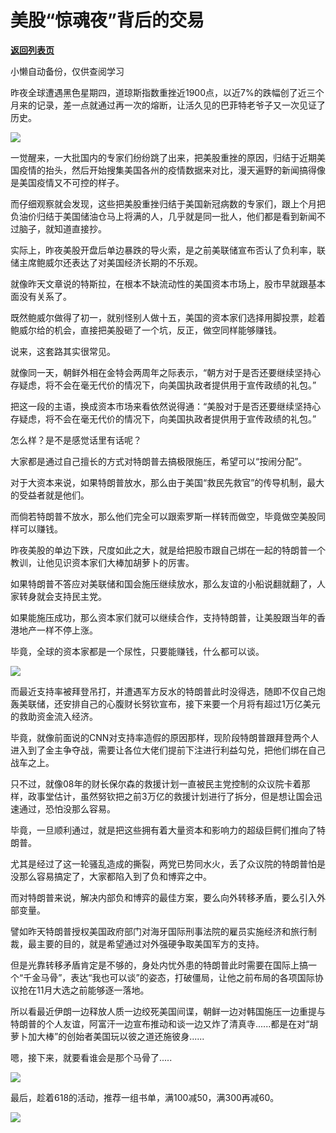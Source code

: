 # 美股“惊魂夜”背后的交易

[**返回列表页**](/gzh/政事堂2019)

小懒自动备份，仅供查阅学习

昨夜全球遭遇黑色星期四，道琼斯指数重挫近1900点，以近7%的跌幅创了近三个月来的记录，差一点就通过再一次的熔断，让活久见的巴菲特老爷子又一次见证了历史。

  

![](https://mmbiz.qpic.cn/mmbiz_png/rxhS23yu8cO31cGicSCicianJonlrI5Yib58KibgyXjveBCXQSBkpYDXjPZuG3GZHLibBibWXevSLVnyZzLnHSXDvXHKQ/640?wx_fmt=png)

  

一觉醒来，一大批国内的专家们纷纷跳了出来，把美股重挫的原因，归结于近期美国疫情的抬头，然后开始搜集美国各州的疫情数据来对比，漫天遍野的新闻搞得像是美国疫情又不可控的样子。

  

而仔细观察就会发现，这些把美股重挫归结于美国新冠病数的专家们，跟上个月把负油价归结于美国储油仓马上将满的人，几乎就是同一批人，他们都是看到新闻不过脑子，就知道直接抄。

  

实际上，昨夜美股开盘后单边暴跌的导火索，是之前美联储宣布否认了负利率，联储主席鲍威尔还表达了对美国经济长期的不乐观。

  

就像昨天文章说的特斯拉，在根本不缺流动性的美国资本市场上，股市早就跟基本面没有关系了。

  

既然鲍威尔做得了初一，就别怪别人做十五，美国的资本家们选择用脚投票，趁着鲍威尔给的机会，直接把美股砸了一个坑，反正，做空同样能够赚钱。

  

说来，这套路其实很常见。  

  

就像同一天，朝鲜外相在金特会两周年之际表示，“朝方对于是否还要继续坚持心存疑虑，将不会在毫无代价的情况下，向美国执政者提供用于宣传政绩的礼包。”

  

把这一段的主语，换成资本市场来看依然说得通：“美股对于是否还要继续坚持心存疑虑，将不会在毫无代价的情况下，向美国执政者提供用于宣传政绩的礼包。”

  

怎么样？是不是感觉话里有话呢？

  

大家都是通过自己擅长的方式对特朗普去搞极限施压，希望可以“按闹分配”。

  

对于大资本来说，如果特朗普放水，那么由于美国“救民先救官”的传导机制，最大的受益者就是他们。

  

而倘若特朗普不放水，那么他们完全可以跟索罗斯一样转而做空，毕竟做空美股同样可以赚钱。

  

昨夜美股的单边下跌，尺度如此之大，就是给把股市跟自己绑在一起的特朗普一个教训，让他见识资本家们大棒加胡萝卜的厉害。

  

如果特朗普不答应对美联储和国会施压继续放水，那么友谊的小船说翻就翻了，人家转身就会支持民主党。

  

如果能施压成功，那么资本家们就可以继续合作，支持特朗普，让美股跟当年的香港地产一样不停上涨。

  

毕竟，全球的资本家都是一个尿性，只要能赚钱，什么都可以谈。

  

![](https://mmbiz.qpic.cn/mmbiz_jpg/rxhS23yu8cO31cGicSCicianJonlrI5Yib58wFugaZYA1cdHZXtKaELzLBLWDkExkekOJyhibuF3ulno1gtNLGIfGHA/640?wx_fmt=jpeg)

  

而最近支持率被拜登吊打，并遭遇军方反水的特朗普此时没得选，随即不仅自己炮轰美联储，还安排自己的心腹财长努钦宣布，接下来要一个月将有超过1万亿美元的救助资金流入经济。

  

毕竟，就像前面说的CNN对支持率造假的原因那样，现阶段特朗普跟拜登两个人进入到了金主争夺战，需要让各位大佬们提前下注进行利益勾兑，把他们绑在自己战车之上。

  

只不过，就像08年的财长保尔森的救援计划一直被民主党控制的众议院卡着那样，政事堂估计，虽然努钦把之前3万亿的救援计划进行了拆分，但是想让国会迅速通过，恐怕没那么容易。  

  

毕竟，一旦顺利通过，就是把这些拥有着大量资本和影响力的超级巨鳄们推向了特朗普。

  

尤其是经过了这一轮骚乱造成的撕裂，两党已势同水火，丢了众议院的特朗普怕是没那么容易搞定了，大家都陷入到了负和博弈之中。  
  

而对特朗普来说，解决内部负和博弈的最佳方案，要么向外转移矛盾，要么引入外部变量。

  

譬如昨天特朗普授权美国政府部门对海牙国际刑事法院的雇员实施经济和旅行制裁，最主要的目的，就是希望通过对外强硬争取美国军方的支持。

  

但是光靠转移矛盾肯定是不够的，身处内忧外患的特朗普此时需要在国际上搞一个“千金马骨”，表达“我也可以谈”的姿态，打破僵局，让他之前布局的各项国际协议抢在11月大选之前能够逐一落地。  

  

所以看最近伊朗一边释放人质一边绞死美国间谍，朝鲜一边对韩国施压一边重提与特朗普的个人友谊，阿富汗一边宣布推动和谈一边又炸了清真寺......都是在对“胡萝卜加大棒”的创始者美国玩以彼之道还施彼身......

  

嗯，接下来，就要看谁会是那个马骨了.....  

  

![](https://mmbiz.qpic.cn/mmbiz_jpg/rxhS23yu8cPp0iaKAfe0ZsWfgGcY72o9Nror8TicrtnlDsqzY7y4Kum4fM3X0FMEGlbvm9HvZUiaETSnLt4DHNLbQ/640?wx_fmt=jpeg)

  

最后，趁着618的活动，推荐一组书单，满100减50，满300再减60。

  

[![](https://mmbiz.qpic.cn/mmbiz_png/rxhS23yu8cO31cGicSCicianJonlrI5Yib58iaLJiaqDTdlr1UH3GoS8U8VazKfGRic44xn1FNjjq9FzcSz7Uicj90GFsw/640?wx_fmt=png)](https://mp.weixin.qq.com/s?__biz=Mzg3NjE1MDAzMw==&mid=2247485131&idx=1&sn=0369756f489698fd5f4d90d29ebaa53d&scene=21#wechat_redirect)

